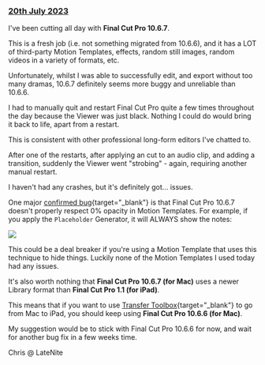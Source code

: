 ### [20th July 2023](/news/20230720)

I've been cutting all day with **Final Cut Pro 10.6.7**.

This is a fresh job (i.e. not something migrated from 10.6.6), and it has a LOT of third-party Motion Templates, effects, random still images, random videos in a variety of formats, etc.

Unfortunately, whilst I was able to successfully edit, and export without too many dramas, 10.6.7 definitely seems more buggy and unreliable than 10.6.6.

I had to manually quit and restart Final Cut Pro quite a few times throughout the day because the Viewer was just black. Nothing I could do would bring it back to life, apart from a restart.

This is consistent with other professional long-form editors I've chatted to.

After one of the restarts, after applying an cut to an audio clip, and adding a transition, suddenly the Viewer went "strobing" - again, requiring another manual restart.

I haven't had any crashes, but it's definitely got... issues.

One major [confirmed bug](https://github.com/CommandPost/FCPCafe/issues/217){target="_blank"} is that Final Cut Pro 10.6.7 doesn't properly respect 0% opacity in Motion Templates. For example, if you apply the `Placeholder` Generator, it will ALWAYS show the notes:

![](../static/fcpx-10-6-7-bug.png)

This could be a deal breaker if you're using a Motion Template that uses this technique to hide things. Luckily none of the Motion Templates I used today had any issues.

It's also worth nothing that **Final Cut Pro 10.6.7 (for Mac)** uses a newer Library format than **Final Cut Pro 1.1 (for iPad)**.

This means that if you want to use [Transfer Toolbox](https://transfertoolbox.io){target="_blank"} to go from Mac to iPad, you should keep using **Final Cut Pro 10.6.6 (for Mac)**.

My suggestion would be to stick with Final Cut Pro 10.6.6 for now, and wait for another bug fix in a few weeks time.

Chris @ LateNite